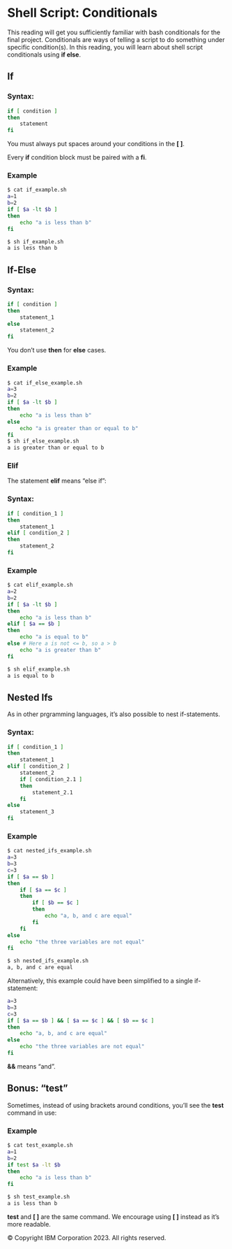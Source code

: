 # Shell Script: Conditionals

This reading will get you sufficiently familiar with bash conditionals for the final project.
Conditionals are ways of telling a script to do something under specific condition(s).
In this reading, you will learn about shell script conditionals using **if else**.

## If 

### Syntax:

```bash
if [ condition ]
then
    statement
fi
```

You must always put spaces around your conditions in the **[ ]**.

Every **if** condition block must be paired with a **fi**.

### Example

```bash
$ cat if_example.sh
a=1
b=2
if [ $a -lt $b ]
then
    echo "a is less than b"
fi

$ sh if_example.sh
a is less than b
```

## If-Else

### Syntax:

```bash
if [ condition ]
then
    statement_1
else
    statement_2
fi
```

You don’t use **then** for **else** cases.

### Example

```bash
$ cat if_else_example.sh
a=3
b=2
if [ $a -lt $b ]
then
    echo "a is less than b"
else
    echo "a is greater than or equal to b"
fi
$ sh if_else_example.sh
a is greater than or equal to b
```

### Elif

The statement **elif** means “else if”:

### Syntax:

```bash
if [ condition_1 ]
then
    statement_1
elif [ condition_2 ]
then
    statement_2
fi
```

### Example

```bash
$ cat elif_example.sh
a=2
b=2
if [ $a -lt $b ]
then
    echo "a is less than b"
elif [ $a == $b ]
then
    echo "a is equal to b"
else # Here a is not <= b, so a > b
    echo "a is greater than b"
fi

$ sh elif_example.sh
a is equal to b
```

## Nested Ifs

As in other prgramming languages, it’s also possible to nest if-statements.

### Syntax:

```bash
if [ condition_1 ]
then
    statement_1
elif [ condition_2 ]
    statement_2
    if [ condition_2.1 ]
    then
        statement_2.1
    fi
else
    statement_3
fi
```

### Example

```bash
$ cat nested_ifs_example.sh
a=3
b=3
c=3
if [ $a == $b ]
then
    if [ $a == $c ]
    then
        if [ $b == $c ]
        then
            echo "a, b, and c are equal"
        fi
    fi
else
    echo "the three variables are not equal"
fi

$ sh nested_ifs_example.sh
a, b, and c are equal
```

Alternatively, this example could have been simplified to a single if-statement:

```bash
a=3
b=3
c=3
if [ $a == $b ] && [ $a == $c ] && [ $b == $c ]
then
    echo "a, b, and c are equal"
else
    echo "the three variables are not equal"
fi
```

**&&** means “and”.

## Bonus: “test”

Sometimes, instead of using brackets around conditions, you’ll see the **test** command in use:

### Example

```bash
$ cat test_example.sh
a=1
b=2
if test $a -lt $b
then
    echo "a is less than b"
fi

$ sh test_example.sh
a is less than b
```

**test** and **[ ]** are the same command. We encourage using **[ ]** instead as it’s more readable.

© Copyright IBM Corporation 2023. All rights reserved.